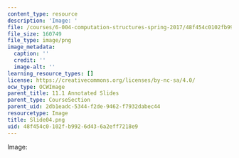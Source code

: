 ```yaml
---
content_type: resource
description: 'Image: '
file: /courses/6-004-computation-structures-spring-2017/48f454c0102fb9926d436a2eff7218e9_Slide04.png
file_size: 160749
file_type: image/png
image_metadata:
  caption: ''
  credit: ''
  image-alt: ''
learning_resource_types: []
license: https://creativecommons.org/licenses/by-nc-sa/4.0/
ocw_type: OCWImage
parent_title: 11.1 Annotated Slides
parent_type: CourseSection
parent_uid: 2db1eadc-5344-f2de-9462-f7932dabec44
resourcetype: Image
title: Slide04.png
uid: 48f454c0-102f-b992-6d43-6a2eff7218e9
---
```

Image: 